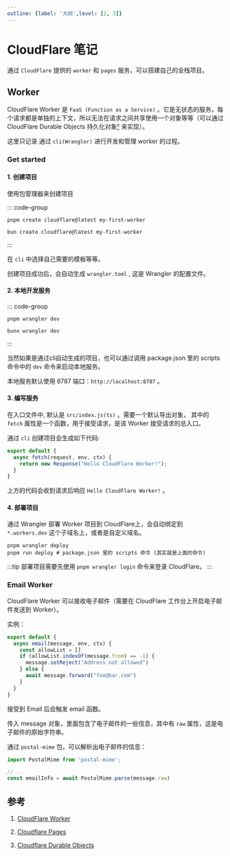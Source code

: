 ```yaml
---
outline: {label: '大纲',level: [2, 3]}
---
```


# CloudFlare 笔记

通过 `CloudFlare` 提供的 `worker` 和 `pages` 服务，可以搭建自己的全栈项目。

## Worker

CloudFlare Worker 是 `FaaS (Function as a Service)` 。它是无状态的服务，每个请求都是单独的上下文，所以无法在请求之间共享使用一个对象等等（可以通过 CloudFlare Durable Objects 持久化对象[²](#参考) 来实现）。

这里只记录 通过 `cli(Wrangler)` 进行开发和管理 worker 的过程。

### Get started

#### 1. 创建项目

使用包管理器来创建项目

::: code-group

```shell [pnpm]
pnpm create cloudflare@latest my-first-worker
```

```shell [bun]
bun create cloudflare@latest my-first-worker
```

:::

在 `cli` 中选择自己需要的模板等等。

创建项目成功后，会自动生成 `wrangler.toml` , 这是 Wrangler 的配置文件。

#### 2. 本地开发服务

::: code-group

```shell [pnpm]
pnpm wrangler dev
```

```shell [bun]
bunx wrangler dev
```

:::

当然如果是通过cli自动生成的项目，也可以通过调用 package.json 里的 scripts 命令中的 `dev` 命令来启动本地服务。

本地服务默认使用 8787 端口：`http://localhost:8787` 。

#### 3. 编写服务

在入口文件中, 默认是 `src/index.js(ts)` 。需要一个默认导出对象， 其中的 `fetch` 属性是一个函数，用于接受请求，是该 Worker 接受请求的总入口。

通过 `cli` 创建项目会生成如下代码:

```js
export default {
  async fetch(request, env, ctx) {
    return new Response("Hello CloudFlare Worker!");
  }
}
```

上方的代码会收到请求后响应 `Hello CloudFlare Worker!` 。

#### 4. 部署项目

通过 Wrangler 部署 Worker 项目到 CloudFlare上，会自动绑定到 `*.workers.dev` 这个子域名上，或者是自定义域名。

```shell
pnpm wrangler deploy
pnpm run deploy # package.json 里的 scripts 命令 (其实就是上面的命令)
```

:::tip
部署项目需要先使用 `pnpm wrangler login` 命令来登录 CloudFlare。
:::

### Email Worker

CloudFlare Worker 可以接收电子邮件（需要在 CloudFlare 工作台上开启电子邮件发送到 Worker）。

实例：

```js
export default {
  async email(message, env, ctx) {
    const allowList = []
    if (allowList.indexOf(message.from) == -1) {
      message.setReject("Address not allowed")
    } else {
      await message.forward("foo@bar.com")
    }
  }
}
```

接受到 Email 后会触发 email 函数。

传入 message 对象，里面包含了电子邮件的一些信息，其中有 `raw` 属性，这是电子邮件的原始字符串。

通过 `postal-mime` 包，可以解析出电子邮件的信息：

```js
import PostalMime from 'postal-mime';

// ...
const emailInfo = await PostalMime.parse(message.raw)
```


## 参考

1. [CloudFlare Worker](https://developers.cloudflare.com/workers/)

2. [Cloudflare Pages](https://developers.cloudflare.com/pages/)

3. [Cloudflare Durable Objects](https://developers.cloudflare.com/durable-objects/)
